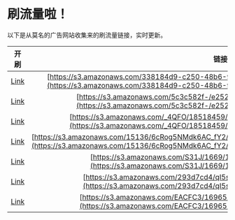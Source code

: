 
# 刷流量啦！

以下是从莫名的广告网站收集来的刷流量链接，实时更新。

| 开刷 |  链接 |
|:---:|:---:|
|[Link](https://meow.maomihz.com/?aHR0cHM6Ly9zMy5hbWF6b25hd3MuY29tLzMzODE4NGQ5LWMyNTAtNDhiNi05Y2EyLS9hMjBkL2MyZjUvQWRvYmVGbGFzaFBsYXllckluc3RhbGxlci5kbWc=)|[https://s3.amazonaws.com/338184d9-c250-48b6-9ca2-/a20d/c2f5/AdobeFlashPlayerInstaller.dmg](https://s3.amazonaws.com/338184d9-c250-48b6-9ca2-/a20d/c2f5/AdobeFlashPlayerInstaller.dmg)|
|[Link](https://meow.maomihz.com/?aHR0cHM6Ly9zMy5hbWF6b25hd3MuY29tLzVjM2M1ODJmLS9lMjUyNi9hM2M4ZS9BZG9iZUZsYXNoUGxheWVySW5zdGFsbGVyLmRtZw==)|[https://s3.amazonaws.com/5c3c582f-/e2526/a3c8e/AdobeFlashPlayerInstaller.dmg](https://s3.amazonaws.com/5c3c582f-/e2526/a3c8e/AdobeFlashPlayerInstaller.dmg)|
|[Link](https://meow.maomihz.com/?aHR0cHM6Ly9zMy5hbWF6b25hd3MuY29tL180UUZPLzE4NTE4NDU5LzIwMTcwODk5L0Fkb2JlRmxhc2hQbGF5ZXJJbnN0YWxsZXIuZG1n)|[https://s3.amazonaws.com/_4QFO/18518459/20170899/AdobeFlashPlayerInstaller.dmg](https://s3.amazonaws.com/_4QFO/18518459/20170899/AdobeFlashPlayerInstaller.dmg)|
|[Link](https://meow.maomihz.com/?aHR0cHM6Ly9zMy5hbWF6b25hd3MuY29tLzE1MTM2LzZjUm9nNU5NZGs2QUNfZlkyL0dHbmtJMzdvY1VxMFJkcXdfL0Fkb2JlRmxhc2hQbGF5ZXJJbnN0YWxsZXIuZG1n)|[https://s3.amazonaws.com/15136/6cRog5NMdk6AC_fY2/GGnkI37ocUq0Rdqw_/AdobeFlashPlayerInstaller.dmg](https://s3.amazonaws.com/15136/6cRog5NMdk6AC_fY2/GGnkI37ocUq0Rdqw_/AdobeFlashPlayerInstaller.dmg)|
|[Link](https://meow.maomihz.com/?aHR0cHM6Ly9zMy5hbWF6b25hd3MuY29tL1MzMUovMTY2OS8xNTI1L0Fkb2JlRmxhc2hQbGF5ZXJJbnN0YWxsZXIuZG1n)|[https://s3.amazonaws.com/S31J/1669/1525/AdobeFlashPlayerInstaller.dmg](https://s3.amazonaws.com/S31J/1669/1525/AdobeFlashPlayerInstaller.dmg)|
|[Link](https://meow.maomihz.com/?aHR0cHM6Ly9zMy5hbWF6b25hd3MuY29tLzI5M2Q3Y2Q0L3FJNXMvRGNYUS9BZG9iZUZsYXNoUGxheWVySW5zdGFsbGVyLmRtZw==)|[https://s3.amazonaws.com/293d7cd4/qI5s/DcXQ/AdobeFlashPlayerInstaller.dmg](https://s3.amazonaws.com/293d7cd4/qI5s/DcXQ/AdobeFlashPlayerInstaller.dmg)|
|[Link](https://meow.maomihz.com/?aHR0cHM6Ly9zMy5hbWF6b25hd3MuY29tL0VBQ0ZDMy8xNjk2NTE4My03Yi9BZG9iZUZsYXNoUGxheWVySW5zdGFsbGVyLmRtZw==)|[https://s3.amazonaws.com/EACFC3/16965183-7b/AdobeFlashPlayerInstaller.dmg](https://s3.amazonaws.com/EACFC3/16965183-7b/AdobeFlashPlayerInstaller.dmg)|
